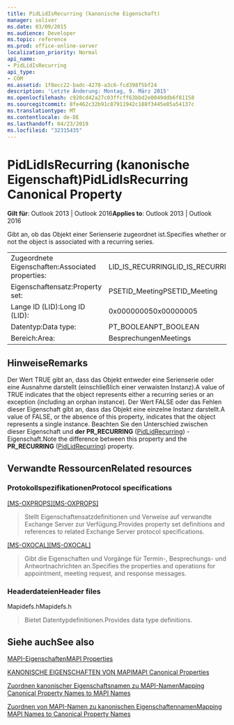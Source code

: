 ```yaml
---
title: PidLidIsRecurring (kanonische Eigenschaft)
manager: soliver
ms.date: 03/09/2015
ms.audience: Developer
ms.topic: reference
ms.prod: office-online-server
localization_priority: Normal
api_name:
- PidLidIsRecurring
api_type:
- COM
ms.assetid: 1f8ecc22-badc-4278-a3c6-fcd398f5bf24
description: 'Letzte Änderung: Montag, 9. März 2015'
ms.openlocfilehash: c920cd42a27c03ffcff63bbd2e0049ddb6f81158
ms.sourcegitcommit: 8fe462c32b91c87911942c188f3445e85a54137c
ms.translationtype: MT
ms.contentlocale: de-DE
ms.lasthandoff: 04/23/2019
ms.locfileid: "32315435"
---
```

# <a name="pidlidisrecurring-canonical-property"></a><span data-ttu-id="86f0b-103">PidLidIsRecurring (kanonische Eigenschaft)</span><span class="sxs-lookup"><span data-stu-id="86f0b-103">PidLidIsRecurring Canonical Property</span></span>

  
  
<span data-ttu-id="86f0b-104">**Gilt für**: Outlook 2013 | Outlook 2016</span><span class="sxs-lookup"><span data-stu-id="86f0b-104">**Applies to**: Outlook 2013 | Outlook 2016</span></span> 
  
<span data-ttu-id="86f0b-105">Gibt an, ob das Objekt einer Serienserie zugeordnet ist.</span><span class="sxs-lookup"><span data-stu-id="86f0b-105">Specifies whether or not the object is associated with a recurring series.</span></span>
  
|||
|:-----|:-----|
|<span data-ttu-id="86f0b-106">Zugeordnete Eigenschaften:</span><span class="sxs-lookup"><span data-stu-id="86f0b-106">Associated properties:</span></span>  <br/> |<span data-ttu-id="86f0b-107">LID_IS_RECURRING</span><span class="sxs-lookup"><span data-stu-id="86f0b-107">LID_IS_RECURRING</span></span>  <br/> |
|<span data-ttu-id="86f0b-108">Eigenschaftensatz:</span><span class="sxs-lookup"><span data-stu-id="86f0b-108">Property set:</span></span>  <br/> |<span data-ttu-id="86f0b-109">PSETID_Meeting</span><span class="sxs-lookup"><span data-stu-id="86f0b-109">PSETID_Meeting</span></span>  <br/> |
|<span data-ttu-id="86f0b-110">Lange ID (LID):</span><span class="sxs-lookup"><span data-stu-id="86f0b-110">Long ID (LID):</span></span>  <br/> |<span data-ttu-id="86f0b-111">0x00000005</span><span class="sxs-lookup"><span data-stu-id="86f0b-111">0x00000005</span></span>  <br/> |
|<span data-ttu-id="86f0b-112">Datentyp:</span><span class="sxs-lookup"><span data-stu-id="86f0b-112">Data type:</span></span>  <br/> |<span data-ttu-id="86f0b-113">PT_BOOLEAN</span><span class="sxs-lookup"><span data-stu-id="86f0b-113">PT_BOOLEAN</span></span>  <br/> |
|<span data-ttu-id="86f0b-114">Bereich:</span><span class="sxs-lookup"><span data-stu-id="86f0b-114">Area:</span></span>  <br/> |<span data-ttu-id="86f0b-115">Besprechungen</span><span class="sxs-lookup"><span data-stu-id="86f0b-115">Meetings</span></span>  <br/> |
   
## <a name="remarks"></a><span data-ttu-id="86f0b-116">Hinweise</span><span class="sxs-lookup"><span data-stu-id="86f0b-116">Remarks</span></span>

<span data-ttu-id="86f0b-117">Der Wert TRUE gibt an, dass das Objekt entweder eine Serienserie oder eine Ausnahme darstellt (einschließlich einer verwaisten Instanz).</span><span class="sxs-lookup"><span data-stu-id="86f0b-117">A value of TRUE indicates that the object represents either a recurring series or an exception (including an orphan instance).</span></span> <span data-ttu-id="86f0b-118">Der Wert FALSE oder das Fehlen dieser Eigenschaft gibt an, dass das Objekt eine einzelne Instanz darstellt.</span><span class="sxs-lookup"><span data-stu-id="86f0b-118">A value of FALSE, or the absence of this property, indicates that the object represents a single instance.</span></span> <span data-ttu-id="86f0b-119">Beachten Sie den Unterschied zwischen dieser Eigenschaft und **der PR_RECURRING** ([PidLidRecurring](pidlidrecurring-canonical-property.md)) -Eigenschaft.</span><span class="sxs-lookup"><span data-stu-id="86f0b-119">Note the difference between this property and the **PR_RECURRING** ([PidLidRecurring](pidlidrecurring-canonical-property.md)) property.</span></span>
  
## <a name="related-resources"></a><span data-ttu-id="86f0b-120">Verwandte Ressourcen</span><span class="sxs-lookup"><span data-stu-id="86f0b-120">Related resources</span></span>

### <a name="protocol-specifications"></a><span data-ttu-id="86f0b-121">Protokollspezifikationen</span><span class="sxs-lookup"><span data-stu-id="86f0b-121">Protocol specifications</span></span>

<span data-ttu-id="86f0b-122">[[MS-OXPROPS]](https://msdn.microsoft.com/library/f6ab1613-aefe-447d-a49c-18217230b148%28Office.15%29.aspx)</span><span class="sxs-lookup"><span data-stu-id="86f0b-122">[[MS-OXPROPS]](https://msdn.microsoft.com/library/f6ab1613-aefe-447d-a49c-18217230b148%28Office.15%29.aspx)</span></span>
  
> <span data-ttu-id="86f0b-123">Stellt Eigenschaftensatzdefinitionen und Verweise auf verwandte Exchange Server zur Verfügung.</span><span class="sxs-lookup"><span data-stu-id="86f0b-123">Provides property set definitions and references to related Exchange Server protocol specifications.</span></span>
    
<span data-ttu-id="86f0b-124">[[MS-OXOCAL]](https://msdn.microsoft.com/library/09861fde-c8e4-4028-9346-e7c214cfdba1%28Office.15%29.aspx)</span><span class="sxs-lookup"><span data-stu-id="86f0b-124">[[MS-OXOCAL]](https://msdn.microsoft.com/library/09861fde-c8e4-4028-9346-e7c214cfdba1%28Office.15%29.aspx)</span></span>
  
> <span data-ttu-id="86f0b-125">Gibt die Eigenschaften und Vorgänge für Termin-, Besprechungs- und Antwortnachrichten an.</span><span class="sxs-lookup"><span data-stu-id="86f0b-125">Specifies the properties and operations for appointment, meeting request, and response messages.</span></span>
    
### <a name="header-files"></a><span data-ttu-id="86f0b-126">Headerdateien</span><span class="sxs-lookup"><span data-stu-id="86f0b-126">Header files</span></span>

<span data-ttu-id="86f0b-127">Mapidefs.h</span><span class="sxs-lookup"><span data-stu-id="86f0b-127">Mapidefs.h</span></span>
  
> <span data-ttu-id="86f0b-128">Bietet Datentypdefinitionen.</span><span class="sxs-lookup"><span data-stu-id="86f0b-128">Provides data type definitions.</span></span>
    
## <a name="see-also"></a><span data-ttu-id="86f0b-129">Siehe auch</span><span class="sxs-lookup"><span data-stu-id="86f0b-129">See also</span></span>



[<span data-ttu-id="86f0b-130">MAPI-Eigenschaften</span><span class="sxs-lookup"><span data-stu-id="86f0b-130">MAPI Properties</span></span>](mapi-properties.md)
  
[<span data-ttu-id="86f0b-131">KANONISCHE EIGENSCHAFTEN VON MAPI</span><span class="sxs-lookup"><span data-stu-id="86f0b-131">MAPI Canonical Properties</span></span>](mapi-canonical-properties.md)
  
[<span data-ttu-id="86f0b-132">Zuordnen kanonischer Eigenschaftsnamen zu MAPI-Namen</span><span class="sxs-lookup"><span data-stu-id="86f0b-132">Mapping Canonical Property Names to MAPI Names</span></span>](mapping-canonical-property-names-to-mapi-names.md)
  
[<span data-ttu-id="86f0b-133">Zuordnen von MAPI-Namen zu kanonischen Eigenschaftennamen</span><span class="sxs-lookup"><span data-stu-id="86f0b-133">Mapping MAPI Names to Canonical Property Names</span></span>](mapping-mapi-names-to-canonical-property-names.md)


